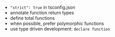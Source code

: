 
- `"strict": true` in tsconfig.json
- annotate function return types
- define total functions
- when possible, prefer polymorphic functions
- use type driven development: `declare function`
